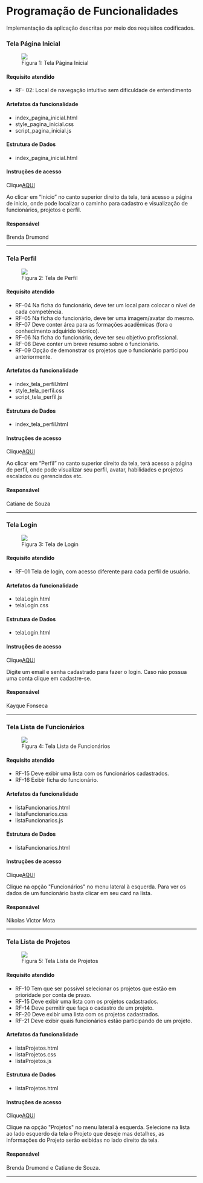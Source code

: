 # Programação de Funcionalidades

Implementação da aplicação descritas por meio dos requisitos codificados. 

### Tela Página Inicial

<figure> 
  <img src="img/telaInicio.png">
  <figcaption>Figura 1: Tela Página Inicial</figcaption>
</figure>

#### Requisito atendido

- RF- 02: Local de navegação intuitivo sem dificuldade de entendimento

#### Artefatos da funcionalidade

- index_pagina_inicial.html
- style_pagina_inicial.css
- script_pagina_inicial.js

#### Estrutura de Dados

- index_pagina_inicial.html
  

#### Instruções de acesso

Clique<a href="https://icei-puc-minas-pmv-ads.github.io/pmv-ads-2024-1-e1-proj-web-t13-game-of-work/codigo-fonte/paginaInicial/index_pagina_inicial.html">AQUI</a>

Ao clicar em “Inicio” no canto superior direito da tela, terá acesso a página de inicio, onde pode localizar o caminho para cadastro e visualização de funcionários, projetos e perfil.

#### Responsável

Brenda Drumond
<hr>

### Tela Perfil

<figure> 
  <img src="img/tela_perfil.png">
  <figcaption>Figura 2: Tela de Perfil</figcaption>
</figure> 

#### Requisito atendido

- RF-04	Na ficha do funcionário, deve ter um local para colocar o nível de cada competência.
- RF-05	Na ficha do funcionário, deve ter uma imagem/avatar do mesmo.
- RF-07	Deve conter área para as formações acadêmicas (fora o conhecimento adquirido técnico).
- RF-06	Na ficha do funcionário, deve ter seu objetivo profissional.
- RF-08	Deve conter um breve resumo sobre o funcionário.
- RF-09	Opção de demonstrar os projetos que o funcionário participou anteriormente.

#### Artefatos da funcionalidade

- index_tela_perfil.html
- style_tela_perfil.css
- script_tela_perfil.js

#### Estrutura de Dados

- index_tela_perfil.html
  

#### Instruções de acesso

Clique<a href="https://icei-puc-minas-pmv-ads.github.io/pmv-ads-2024-1-e1-proj-web-t13-game-of-work/codigo-fonte/paginaInicial/index_pagina_inicial.html">AQUI</a>

Ao clicar em “Perfil” no canto superior direito da tela, terá acesso a página de perfil, onde pode visualizar seu perfil, avatar, habilidades e projetos escalados ou gerenciados etc.

#### Responsável

Catiane de Souza
<hr>

### Tela Login

<figure> 
  <img src="img/login-concluido.jpg">
  <figcaption>Figura 3: Tela de Login</figcaption>
</figure> 

#### Requisito atendido

- RF-01 Tela de login, com acesso diferente para cada perfil de usuário.

#### Artefatos da funcionalidade

- telaLogin.html
- telaLogin.css


#### Estrutura de Dados

- telaLogin.html
  

#### Instruções de acesso

Clique<a href="https://icei-puc-minas-pmv-ads.github.io/pmv-ads-2024-1-e1-proj-web-t13-game-of-work/codigo-fonte/paginaInicial/index_pagina_inicial.html">AQUI</a>

Digite um email e senha cadastrado para fazer o login. Caso não possua uma conta clique em cadastre-se.

#### Responsável

Kayque Fonseca
<hr>

### Tela Lista de Funcionários

<figure> 
  <img src="img/listaFuncionarios-concluido.png">
  <figcaption>Figura 4: Tela Lista de Funcionários</figcaption>
</figure> 

#### Requisito atendido

- RF-15 Deve exibir uma lista com os funcionários cadastrados.
- RF-16 Exibir ficha do funcionário.

#### Artefatos da funcionalidade

- listaFuncionarios.html
- listaFuncionarios.css
- listaFuncionarios.js


#### Estrutura de Dados

- listaFuncionarios.html
  

#### Instruções de acesso

Clique<a href="https://icei-puc-minas-pmv-ads.github.io/pmv-ads-2024-1-e1-proj-web-t13-game-of-work/codigo-fonte/paginaInicial/index_pagina_inicial.html">AQUI</a>

Clique na opção "Funcionários" no menu lateral à esquerda. Para ver os dados de um funcionário basta clicar em seu card na lista.

#### Responsável

Nikolas Victor Mota
<hr>

### Tela Lista de Projetos

<figure> 
  <img src="img/ListaProjetos.png">
  <figcaption>Figura 5: Tela Lista de Projetos</figcaption>
</figure> 

#### Requisito atendido

- RF-10	Tem que ser possível selecionar os projetos que estão em prioridade por conta de prazo.
- RF-15 Deve exibir uma lista com os projetos cadastrados.
- RF-14	Deve permitir que faça o cadastro de um projeto.
- RF-20	Deve exibir uma lista com os projetos cadastrados.
- RF-21	Deve exibir quais funcionários estão participando de um projeto.

#### Artefatos da funcionalidade

- listaProjetos.html
- listaProjetos.css
- listaProjetos.js
  

#### Estrutura de Dados

- listaProjetos.html
  

#### Instruções de acesso

Clique<a href="https://icei-puc-minas-pmv-ads.github.io/pmv-ads-2024-1-e1-proj-web-t13-game-of-work/codigo-fonte/paginaInicial/index_pagina_inicial.html">AQUI</a>

Clique na opção "Projetos" no menu lateral à esquerda.
Selecione na lista ao lado esquerdo da tela o Projeto que deseje mas detalhes, as informações do Projeto serão exibidas no lado direito da tela. 

#### Responsável

Brenda Drumond e Catiane de Souza.
<hr>

